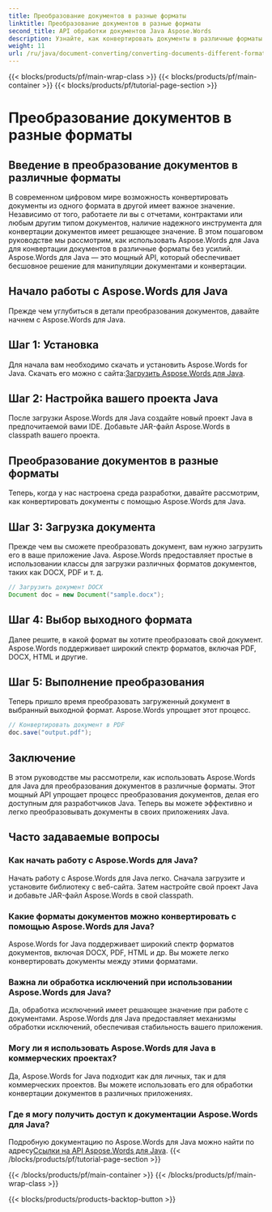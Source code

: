 ```yaml
---
title: Преобразование документов в разные форматы
linktitle: Преобразование документов в разные форматы
second_title: API обработки документов Java Aspose.Words
description: Узнайте, как конвертировать документы в различные форматы с помощью Aspose.Words для Java. Пошаговое руководство для эффективного конвертирования документов.
weight: 11
url: /ru/java/document-converting/converting-documents-different-formats/
---
```


{{< blocks/products/pf/main-wrap-class >}}
{{< blocks/products/pf/main-container >}}
{{< blocks/products/pf/tutorial-page-section >}}

# Преобразование документов в разные форматы


## Введение в преобразование документов в различные форматы

В современном цифровом мире возможность конвертировать документы из одного формата в другой имеет важное значение. Независимо от того, работаете ли вы с отчетами, контрактами или любым другим типом документов, наличие надежного инструмента для конвертации документов имеет решающее значение. В этом пошаговом руководстве мы рассмотрим, как использовать Aspose.Words для Java для конвертации документов в различные форматы без усилий. Aspose.Words для Java — это мощный API, который обеспечивает бесшовное решение для манипуляции документами и конвертации.

## Начало работы с Aspose.Words для Java

Прежде чем углубиться в детали преобразования документов, давайте начнем с Aspose.Words для Java.

## Шаг 1: Установка

 Для начала вам необходимо скачать и установить Aspose.Words for Java. Скачать его можно с сайта:[Загрузить Aspose.Words для Java](https://releases.aspose.com/words/java/).

## Шаг 2: Настройка вашего проекта Java

После загрузки Aspose.Words для Java создайте новый проект Java в предпочитаемой вами IDE. Добавьте JAR-файл Aspose.Words в classpath вашего проекта.

## Преобразование документов в разные форматы

Теперь, когда у нас настроена среда разработки, давайте рассмотрим, как конвертировать документы с помощью Aspose.Words для Java.

## Шаг 3: Загрузка документа

Прежде чем вы сможете преобразовать документ, вам нужно загрузить его в ваше приложение Java. Aspose.Words предоставляет простые в использовании классы для загрузки различных форматов документов, таких как DOCX, PDF и т. д.

```java
// Загрузить документ DOCX
Document doc = new Document("sample.docx");
```

## Шаг 4: Выбор выходного формата

Далее решите, в какой формат вы хотите преобразовать свой документ. Aspose.Words поддерживает широкий спектр форматов, включая PDF, DOCX, HTML и другие.

## Шаг 5: Выполнение преобразования

Теперь пришло время преобразовать загруженный документ в выбранный выходной формат. Aspose.Words упрощает этот процесс.

```java
// Конвертировать документ в PDF
doc.save("output.pdf");
```

## Заключение

В этом руководстве мы рассмотрели, как использовать Aspose.Words для Java для преобразования документов в различные форматы. Этот мощный API упрощает процесс преобразования документов, делая его доступным для разработчиков Java. Теперь вы можете эффективно и легко преобразовывать документы в своих приложениях Java.

## Часто задаваемые вопросы

### Как начать работу с Aspose.Words для Java?

Начать работу с Aspose.Words для Java легко. Сначала загрузите и установите библиотеку с веб-сайта. Затем настройте свой проект Java и добавьте JAR-файл Aspose.Words в свой classpath.

### Какие форматы документов можно конвертировать с помощью Aspose.Words для Java?

Aspose.Words for Java поддерживает широкий спектр форматов документов, включая DOCX, PDF, HTML и др. Вы можете легко конвертировать документы между этими форматами.

### Важна ли обработка исключений при использовании Aspose.Words для Java?

Да, обработка исключений имеет решающее значение при работе с документами. Aspose.Words для Java предоставляет механизмы обработки исключений, обеспечивая стабильность вашего приложения.

### Могу ли я использовать Aspose.Words для Java в коммерческих проектах?

Да, Aspose.Words for Java подходит как для личных, так и для коммерческих проектов. Вы можете использовать его для обработки конвертации документов в различных приложениях.

### Где я могу получить доступ к документации Aspose.Words для Java?

 Подробную документацию по Aspose.Words для Java можно найти по адресу[Ссылки на API Aspose.Words для Java](https://reference.aspose.com/words/java/).
{{< /blocks/products/pf/tutorial-page-section >}}

{{< /blocks/products/pf/main-container >}}
{{< /blocks/products/pf/main-wrap-class >}}

{{< blocks/products/products-backtop-button >}}
